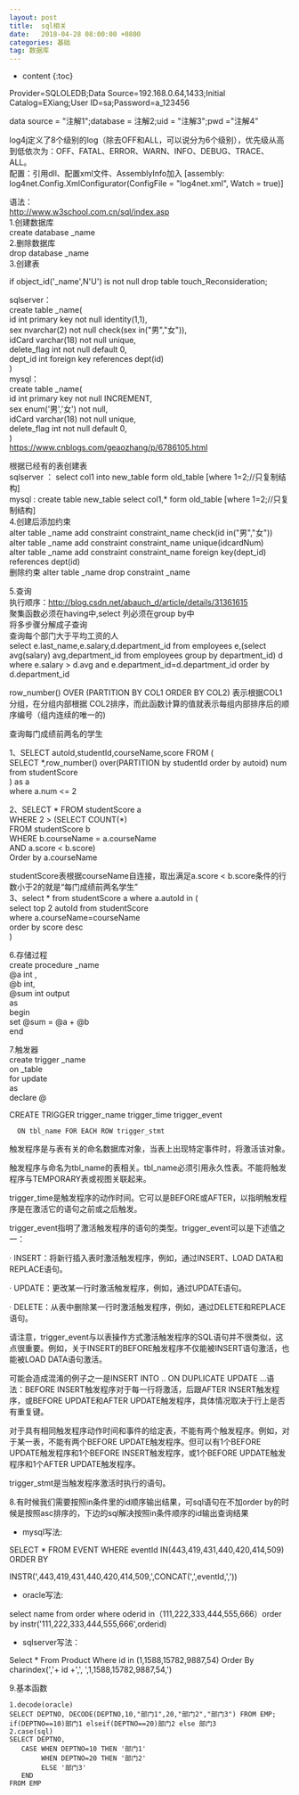 ```yaml
---
layout: post
title:  sql相关
date:   2018-04-28 08:00:00 +0800
categories: 基础
tag: 数据库
---
```


* content
{:toc}

Provider=SQLOLEDB;Data Source=192.168.0.64,1433;Initial Catalog=EXiang;User ID=sa;Password=a_123456   
   
data source = "注解1";database = 注解2;uid = "注解3";pwd ="注解4"   
   
log4j定义了8个级别的log（除去OFF和ALL，可以说分为6个级别），优先级从高到低依次为：OFF、FATAL、ERROR、WARN、INFO、DEBUG、TRACE、 ALL。   
配置：引用dll、配置xml文件、AssemblyInfo加入 [assembly: log4net.Config.XmlConfigurator(ConfigFile = "log4net.xml", Watch = true)]   
   
语法：   
http://www.w3school.com.cn/sql/index.asp   
1.创建数据库   
create database _name   
2.删除数据库   
drop database _name   
3.创建表   
   
if object_id('_name',N'U') is not null drop table touch_Reconsideration;   
   
sqlserver：   
create table _name(   
id int primary key not null identity(1,1),   
sex nvarchar(2) not null check(sex in("男","女")),   
idCard varchar(18) not null unique,   
delete_flag int not null default 0,   
dept_id int foreign key references dept(id)   
)   
mysql：   
create table _name(   
id int primary key not null INCREMENT,   
sex enum('男','女') not null,   
idCard varchar(18) not null unique,   
delete_flag int not null default 0,   
)   
https://www.cnblogs.com/geaozhang/p/6786105.html   
   
根据已经有的表创建表   
sqlserver ： select col1 into new_table form old_table [where 1=2;//只复制结构]   
mysql :  create table new_table select col1,* form old_table [where 1=2;//只复制结构]   
4.创建后添加约束    
alter table _name add constraint constraint_name check(id in("男","女"))   
alter  table _name add constraint constraint_name unique(idcardNum)   
alter table _name add constraint constraint_name foreign key(dept_id) references dept(id)   
删除约束 alter table _name drop constraint _name   
   
5.查询   
执行顺序：http://blog.csdn.net/abauch_d/article/details/31361615   
聚集函数必须在having中,select 列必须在group by中   
将多步骤分解成子查询   
查询每个部门大于平均工资的人   
select e.last_name,e.salary,d.department_id from employees e,(select avg(salary) avg,department_id from employees group by department_id) d    
where e.salary > d.avg and e.department_id=d.department_id order by d.department_id   
   
row_number() OVER (PARTITION BY COL1 ORDER BY COL2) 表示根据COL1分组，在分组内部根据 COL2排序，而此函数计算的值就表示每组内部排序后的顺序编号（组内连续的唯一的)   
   
   
查询每门成绩前两名的学生   
   
1、SELECT autoId,studentId,courseName,score FROM (   
    SELECT *,row_number() over(PARTITION  by studentId order by autoid) num from studentScore   
) as a   
where a.num <= 2   
   
2、SELECT * FROM studentScore a   
 WHERE 2 > (SELECT COUNT(*)   
              FROM studentScore b   
             WHERE b.courseName = a.courseName   
               AND a.score < b.score)   
 Order by a.courseName   
   
  studentScore表根据courseName自连接，取出满足a.score < b.score条件的行数小于2的就是“每门成绩前两名学生”   
 3、select * from studentScore a where a.autoId in (   
    select top 2 autoId from studentScore   
    where a.courseName=courseName   
    order by score desc   
)   
   
   
6.存储过程   
create procedure   _name   
    @a int ,   
    @b int,   
    @sum int output   
as   
begin   
    set @sum = @a + @b   
end   
   
7.触发器   
create trigger _name   
    on _table   
    for update   
as   
    declare @   
   
CREATE TRIGGER trigger_name trigger_time trigger_event   
   
      ON tbl_name FOR EACH ROW trigger_stmt   
   
触发程序是与表有关的命名数据库对象，当表上出现特定事件时，将激活该对象。   
   
触发程序与命名为tbl_name的表相关。tbl_name必须引用永久性表。不能将触发程序与TEMPORARY表或视图关联起来。   
   
trigger_time是触发程序的动作时间。它可以是BEFORE或AFTER，以指明触发程序是在激活它的语句之前或之后触发。   
   
trigger_event指明了激活触发程序的语句的类型。trigger_event可以是下述值之一：   
   
·         INSERT：将新行插入表时激活触发程序，例如，通过INSERT、LOAD DATA和REPLACE语句。   
   
·         UPDATE：更改某一行时激活触发程序，例如，通过UPDATE语句。   
   
·         DELETE：从表中删除某一行时激活触发程序，例如，通过DELETE和REPLACE语句。   
   
请注意，trigger_event与以表操作方式激活触发程序的SQL语句并不很类似，这点很重要。例如，关于INSERT的BEFORE触发程序不仅能被INSERT语句激活，也能被LOAD DATA语句激活。   
   
可能会造成混淆的例子之一是INSERT INTO .. ON DUPLICATE UPDATE ...语法：BEFORE INSERT触发程序对于每一行将激活，后跟AFTER INSERT触发程序，或BEFORE UPDATE和AFTER UPDATE触发程序，具体情况取决于行上是否有重复键。   
   
对于具有相同触发程序动作时间和事件的给定表，不能有两个触发程序。例如，对于某一表，不能有两个BEFORE UPDATE触发程序。但可以有1个BEFORE UPDATE触发程序和1个BEFORE INSERT触发程序，或1个BEFORE UPDATE触发程序和1个AFTER UPDATE触发程序。   
   
trigger_stmt是当触发程序激活时执行的语句。   


8.有时候我们需要按照in条件里的id顺序输出结果，可sql语句在不加order by的时候是按照asc排序的，下边的sql解决按照in条件顺序的id输出查询结果

* mysql写法:

SELECT * FROM EVENT WHERE eventId IN(443,419,431,440,420,414,509)  ORDER BY 

INSTR(',443,419,431,440,420,414,509,',CONCAT(',',eventId,','))

* oracle写法:

select name from order where oderid in（111,222,333,444,555,666）order by instr('111,222,333,444,555,666',orderid)

* sqlserver写法：

Select * From Product Where id in (1,1588,15782,9887,54)  Order By charindex(','+ id +',', ',1,1588,15782,9887,54,')



9.基本函数
```
1.decode(oracle)
SELECT DEPTNO, DECODE(DEPTNO,10,"部门1",20,"部门2","部门3") FROM EMP;
if(DEPTNO==10)部门1 elseif(DEPTNO==20)部门2 else 部门3
2.case(sql)
SELECT DEPTNO,
   CASE WHEN DEPTNO=10 THEN '部门1'
        WHEN DEPTNO=20 THEN '部门2'
        ELSE '部门3' 
   END
FROM EMP

   
 ```
